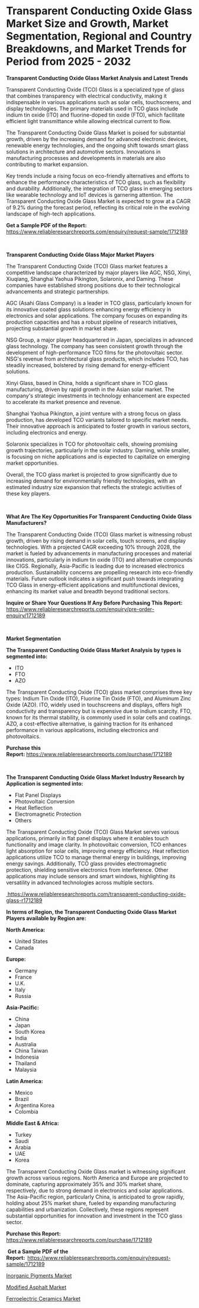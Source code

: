 <p><h1>Transparent Conducting Oxide Glass Market Size and Growth, Market Segmentation, Regional and Country Breakdowns, and Market Trends for Period from 2025 -  2032</h1></p><p><strong>Transparent Conducting Oxide Glass Market Analysis and Latest Trends</strong></p>
<p><p>Transparent Conducting Oxide (TCO) Glass is a specialized type of glass that combines transparency with electrical conductivity, making it indispensable in various applications such as solar cells, touchscreens, and display technologies. The primary materials used in TCO glass include indium tin oxide (ITO) and fluorine-doped tin oxide (FTO), which facilitate efficient light transmittance while allowing electrical current to flow.</p><p>The Transparent Conducting Oxide Glass Market is poised for substantial growth, driven by the increasing demand for advanced electronic devices, renewable energy technologies, and the ongoing shift towards smart glass solutions in architecture and automotive sectors. Innovations in manufacturing processes and developments in materials are also contributing to market expansion. </p><p>Key trends include a rising focus on eco-friendly alternatives and efforts to enhance the performance characteristics of TCO glass, such as flexibility and durability. Additionally, the integration of TCO glass in emerging sectors like wearable technology and IoT devices is garnering attention. The Transparent Conducting Oxide Glass Market is expected to grow at a CAGR of 9.2% during the forecast period, reflecting its critical role in the evolving landscape of high-tech applications.</p></p>
<p><strong>Get a Sample PDF of the Report:&nbsp;</strong> <a href="https://www.reliableresearchreports.com/enquiry/request-sample/1712189?utm_campaign=41&utm_medium=2&utm_source=Github&utm_content=ia&utm_term=31012025&utm_id=transparent-conducting-oxide-glass">https://www.reliableresearchreports.com/enquiry/request-sample/1712189</a></p>
<p>&nbsp;</p>
<p><strong>Transparent Conducting Oxide Glass Major Market Players</strong></p>
<p><p>The Transparent Conducting Oxide (TCO) Glass market features a competitive landscape characterized by major players like AGC, NSG, Xinyi, Xiuqiang, Shanghai Yaohua Pikington, Solaronix, and Daming. These companies have established strong positions due to their technological advancements and strategic partnerships.</p><p>AGC (Asahi Glass Company) is a leader in TCO glass, particularly known for its innovative coated glass solutions enhancing energy efficiency in electronics and solar applications. The company focuses on expanding its production capacities and has a robust pipeline of research initiatives, projecting substantial growth in market share.</p><p>NSG Group, a major player headquartered in Japan, specializes in advanced glass technology. The company has seen consistent growth through the development of high-performance TCO films for the photovoltaic sector. NSG's revenue from architectural glass products, which includes TCO, has steadily increased, bolstered by rising demand for energy-efficient solutions.</p><p>Xinyi Glass, based in China, holds a significant share in TCO glass manufacturing, driven by rapid growth in the Asian solar market. The company's strategic investments in technology enhancement are expected to accelerate its market presence and revenue.</p><p>Shanghai Yaohua Pikington, a joint venture with a strong focus on glass production, has developed TCO variants tailored to specific market needs. Their innovative approach is anticipated to foster growth in various sectors, including electronics and energy.</p><p>Solaronix specializes in TCO for photovoltaic cells, showing promising growth trajectories, particularly in the solar industry. Daming, while smaller, is focusing on niche applications and is expected to capitalize on emerging market opportunities.</p><p>Overall, the TCO glass market is projected to grow significantly due to increasing demand for environmentally friendly technologies, with an estimated industry size expansion that reflects the strategic activities of these key players.</p></p>
<p>&nbsp;</p>
<p><strong>What Are The Key Opportunities For Transparent Conducting Oxide Glass Manufacturers?</strong></p>
<p><p>The Transparent Conducting Oxide (TCO) Glass market is witnessing robust growth, driven by rising demand in solar cells, touch screens, and display technologies. With a projected CAGR exceeding 10% through 2028, the market is fueled by advancements in manufacturing processes and material innovations, particularly in indium tin oxide (ITO) and alternative compounds like CIGS. Regionally, Asia-Pacific is leading due to increased electronics production. Sustainability concerns are propelling research into eco-friendly materials. Future outlook indicates a significant push towards integrating TCO Glass in energy-efficient applications and multifunctional devices, enhancing its market value and breadth beyond traditional sectors.</p></p>
<p><strong>Inquire or Share Your Questions If Any Before Purchasing This Report:</strong> <a href="https://www.reliableresearchreports.com/enquiry/pre-order-enquiry/1712189?utm_campaign=41&utm_medium=2&utm_source=Github&utm_content=ia&utm_term=31012025&utm_id=transparent-conducting-oxide-glass">https://www.reliableresearchreports.com/enquiry/pre-order-enquiry/1712189</a></p>
<p>&nbsp;</p>
<p><strong>Market Segmentation</strong></p>
<p><strong>The Transparent Conducting Oxide Glass Market Analysis by types is segmented into:</strong></p>
<p><ul><li>ITO</li><li>FTO</li><li>AZO</li></ul></p>
<p><p>The Transparent Conducting Oxide (TCO) glass market comprises three key types: Indium Tin Oxide (ITO), Fluorine Tin Oxide (FTO), and Aluminum Zinc Oxide (AZO). ITO, widely used in touchscreens and displays, offers high conductivity and transparency but is expensive due to indium scarcity. FTO, known for its thermal stability, is commonly used in solar cells and coatings. AZO, a cost-effective alternative, is gaining traction for its enhanced performance in various applications, including electronics and photovoltaics.</p></p>
<p><strong>Purchase this Report:&nbsp;</strong><a href="https://www.reliableresearchreports.com/purchase/1712189?utm_campaign=41&utm_medium=2&utm_source=Github&utm_content=ia&utm_term=31012025&utm_id=transparent-conducting-oxide-glass">https://www.reliableresearchreports.com/purchase/1712189</a></p>
<p>&nbsp;</p>
<p><strong>The Transparent Conducting Oxide Glass Market Industry Research by Application is segmented into:</strong></p>
<p><ul><li>Flat Panel Displays</li><li>Photovoltaic Conversion</li><li>Heat Reflection</li><li>Electromagnetic Protection</li><li>Others</li></ul></p>
<p><p>The Transparent Conducting Oxide (TCO) Glass Market serves various applications, primarily in flat panel displays where it enables touch functionality and image clarity. In photovoltaic conversion, TCO enhances light absorption for solar cells, improving energy efficiency. Heat reflection applications utilize TCO to manage thermal energy in buildings, improving energy savings. Additionally, TCO glass provides electromagnetic protection, shielding sensitive electronics from interference. Other applications may include sensors and smart windows, highlighting its versatility in advanced technologies across multiple sectors.</p></p>
<p><a href="https://www.reliableresearchreports.com/transparent-conducting-oxide-glass-r1712189?utm_campaign=41&utm_medium=2&utm_source=Github&utm_content=ia&utm_term=31012025&utm_id=transparent-conducting-oxide-glass">&nbsp;https://www.reliableresearchreports.com/transparent-conducting-oxide-glass-r1712189</a></p>
<p><strong>In terms of Region, the Transparent Conducting Oxide Glass Market Players available by Region are:</strong></p>
<p>
    <p> <strong> North America: </strong>
        <ul>
            <li>United States</li>
            <li>Canada</li>
        </ul>
        </p> 
    <p> <strong> Europe: </strong>
        <ul>
            <li>Germany</li>
            <li>France</li>
            <li>U.K.</li>
            <li>Italy</li>
            <li>Russia</li>
        </ul>
        </p> 
    <p> <strong> Asia-Pacific: </strong>
        <ul>
            <li>China</li>
            <li>Japan</li>
            <li>South Korea</li>
            <li>India</li>
            <li>Australia</li>
            <li>China Taiwan</li>
            <li>Indonesia</li>
            <li>Thailand</li>
            <li>Malaysia</li>
        </ul>
        </p> 
    <p> <strong> Latin America: </strong>
        <ul>
            <li>Mexico</li>
            <li>Brazil</li>
            <li>Argentina Korea</li>
            <li>Colombia</li>
        </ul>
        </p> 
    <p> <strong> Middle East & Africa: </strong>
        <ul>
            <li>Turkey</li>
            <li>Saudi</li>
            <li>Arabia</li>
            <li>UAE</li>
            <li>Korea</li>
        </ul>
    </p>
    </p>
<p><p>The Transparent Conducting Oxide Glass market is witnessing significant growth across various regions. North America and Europe are projected to dominate, capturing approximately 35% and 30% market share, respectively, due to strong demand in electronics and solar applications. The Asia-Pacific region, particularly China, is anticipated to grow rapidly, holding about 25% market share, fueled by expanding manufacturing capabilities and urbanization. Collectively, these regions represent substantial opportunities for innovation and investment in the TCO glass sector.</p></p>
<p><strong>Purchase this Report: </strong><a href="https://www.reliableresearchreports.com/purchase/1712189?utm_campaign=41&utm_medium=2&utm_source=Github&utm_content=ia&utm_term=31012025&utm_id=transparent-conducting-oxide-glass">https://www.reliableresearchreports.com/purchase/1712189</a></p>
<p>&nbsp;<strong>Get a Sample PDF of the Report:&nbsp;&nbsp;</strong><a href="https://www.reliableresearchreports.com/enquiry/request-sample/1712189?utm_campaign=41&utm_medium=2&utm_source=Github&utm_content=ia&utm_term=31012025&utm_id=transparent-conducting-oxide-glass">https://www.reliableresearchreports.com/enquiry/request-sample/1712189</a></p>
<p><strong></strong></p>
<p><p><a href="https://github.com/giblydirani3/Market-Research-Report-List-1/blob/main/inorganic-pigments-market.md?utm_campaign=41&utm_medium=2&utm_source=Github&utm_content=ia&utm_term=31012025&utm_id=transparent-conducting-oxide-glass">Inorganic Pigments Market</a></p><p><a href="https://github.com/nicoletavirag/Market-Research-Report-List-5/blob/main/modified-asphalt-market.md?utm_campaign=41&utm_medium=2&utm_source=Github&utm_content=ia&utm_term=31012025&utm_id=transparent-conducting-oxide-glass">Modified Asphalt Market</a></p><p><a href="https://github.com/daphnyvashdi/Market-Research-Report-List-1/blob/main/ferroelectric-ceramics-market.md?utm_campaign=41&utm_medium=2&utm_source=Github&utm_content=ia&utm_term=31012025&utm_id=transparent-conducting-oxide-glass">Ferroelectric Ceramics Market</a></p></p>